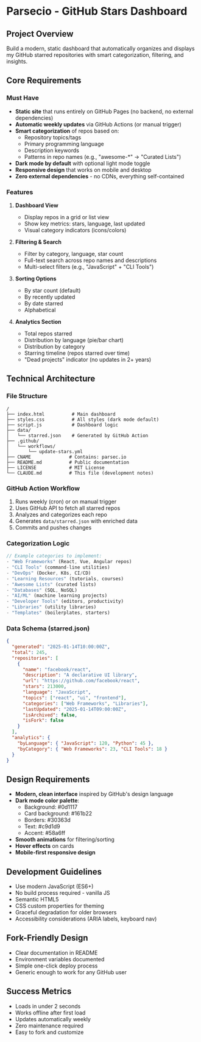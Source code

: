 # Parsecio - GitHub Stars Dashboard

## Project Overview
Build a modern, static dashboard that automatically organizes and displays my GitHub starred repositories with smart categorization, filtering, and insights.

## Core Requirements

### Must Have
- **Static site** that runs entirely on GitHub Pages (no backend, no external dependencies)
- **Automatic weekly updates** via GitHub Actions (or manual trigger)
- **Smart categorization** of repos based on:
  - Repository topics/tags
  - Primary programming language
  - Description keywords
  - Patterns in repo names (e.g., "awesome-*" → "Curated Lists")
- **Dark mode by default** with optional light mode toggle
- **Responsive design** that works on mobile and desktop
- **Zero external dependencies** - no CDNs, everything self-contained

### Features
1. **Dashboard View**
   - Display repos in a grid or list view
   - Show key metrics: stars, language, last updated
   - Visual category indicators (icons/colors)
   
2. **Filtering & Search**
   - Filter by category, language, star count
   - Full-text search across repo names and descriptions
   - Multi-select filters (e.g., "JavaScript" + "CLI Tools")
   
3. **Sorting Options**
   - By star count (default)
   - By recently updated
   - By date starred
   - Alphabetical

4. **Analytics Section**
   - Total repos starred
   - Distribution by language (pie/bar chart)
   - Distribution by category
   - Starring timeline (repos starred over time)
   - "Dead projects" indicator (no updates in 2+ years)

## Technical Architecture

### File Structure
```
/
├── index.html          # Main dashboard
├── styles.css          # All styles (dark mode default)
├── script.js           # Dashboard logic
├── data/
│   └── starred.json    # Generated by GitHub Action
├── .github/
│   └── workflows/
│       └── update-stars.yml
├── CNAME              # Contains: parsec.io
├── README.md          # Public documentation
├── LICENSE            # MIT License
└── CLAUDE.md          # This file (development notes)
```

### GitHub Action Workflow
1. Runs weekly (cron) or on manual trigger
2. Uses GitHub API to fetch all starred repos
3. Analyzes and categorizes each repo
4. Generates `data/starred.json` with enriched data
5. Commits and pushes changes

### Categorization Logic
```javascript
// Example categories to implement:
- "Web Frameworks" (React, Vue, Angular repos)
- "CLI Tools" (command-line utilities)
- "DevOps" (Docker, K8s, CI/CD)
- "Learning Resources" (tutorials, courses)
- "Awesome Lists" (curated lists)
- "Databases" (SQL, NoSQL)
- "AI/ML" (machine learning projects)
- "Developer Tools" (editors, productivity)
- "Libraries" (utility libraries)
- "Templates" (boilerplates, starters)
```

### Data Schema (starred.json)
```json
{
  "generated": "2025-01-14T10:00:00Z",
  "total": 245,
  "repositories": [
    {
      "name": "facebook/react",
      "description": "A declarative UI library",
      "url": "https://github.com/facebook/react",
      "stars": 213000,
      "language": "JavaScript",
      "topics": ["react", "ui", "frontend"],
      "categories": ["Web Frameworks", "Libraries"],
      "lastUpdated": "2025-01-14T09:00:00Z",
      "isArchived": false,
      "isFork": false
    }
  ],
  "analytics": {
    "byLanguage": { "JavaScript": 120, "Python": 45 },
    "byCategory": { "Web Frameworks": 23, "CLI Tools": 18 }
  }
}
```

## Design Requirements
- **Modern, clean interface** inspired by GitHub's design language
- **Dark mode color palette**:
  - Background: #0d1117
  - Card background: #161b22
  - Borders: #30363d
  - Text: #c9d1d9
  - Accent: #58a6ff
- **Smooth animations** for filtering/sorting
- **Hover effects** on cards
- **Mobile-first responsive design**

## Development Guidelines
- Use modern JavaScript (ES6+)
- No build process required - vanilla JS
- Semantic HTML5
- CSS custom properties for theming
- Graceful degradation for older browsers
- Accessibility considerations (ARIA labels, keyboard nav)

## Fork-Friendly Design
- Clear documentation in README
- Environment variables documented
- Simple one-click deploy process
- Generic enough to work for any GitHub user

## Success Metrics
- Loads in under 2 seconds
- Works offline after first load
- Updates automatically weekly
- Zero maintenance required
- Easy to fork and customize